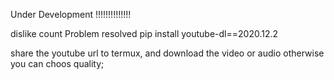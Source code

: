 Under Development !!!!!!!!!!!!!!

dislike count Problem resolved
pip install youtube-dl==2020.12.2

share the youtube url to termux,
and download the video or audio
otherwise you can choos quality; 
